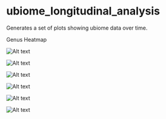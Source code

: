 # ubiome_longitudinal_analysis
Generates a set of plots showing ubiome data over time.

Genus Heatmap

![Alt text](http://l1.picsurge.com/kuCuOJ/giCBSbD1qk.jpg "Genus Heatmap")

![Alt text](http://l1.picsurge.com/kuCuOJ/phyla%20percent%20of%20sample%20-%20stacked.png "Phyla Distrbution")

![Alt text](http://l1.picsurge.com/kuCuOJ/genus%20almplot.png "Alm Plot")

![Alt text](http://l1.picsurge.com/kuCuOJ/pathogenic%20strains%20-%20stacked.png "Pathogenic Strains")

![Alt text](http://l1.picsurge.com/kuCuOJ/gram%20pos%20neg%20-%20stacked.png "Gram Type")

![Alt text](http://l1.picsurge.com/kuCuOJ/Percentage%20of%20Probiotic%20Strains.png "Gram Type")


